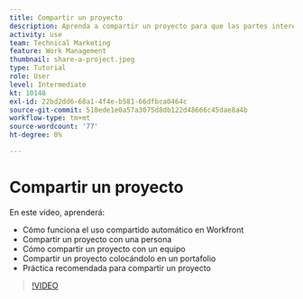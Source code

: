 ```yaml
---
title: Compartir un proyecto
description: Aprenda a compartir un proyecto para que las partes interesadas y otras interesadas en el proyecto puedan tener visibilidad del trabajo que se está realizando mediante [!DNL  Workfront].
activity: use
team: Technical Marketing
feature: Work Management
thumbnail: share-a-project.jpeg
type: Tutorial
role: User
level: Intermediate
kt: 10148
exl-id: 22bd2dd6-68a1-4f4e-b581-66dfbca0464c
source-git-commit: 518ede1e0a57a3075d8db122d48666c45dae8a4b
workflow-type: tm+mt
source-wordcount: '77'
ht-degree: 0%

---
```


# Compartir un proyecto

En este vídeo, aprenderá:

* Cómo funciona el uso compartido automático en Workfront
* Compartir un proyecto con una persona
* Cómo compartir un proyecto con un equipo
* Compartir un proyecto colocándolo en un portafolio
* Práctica recomendada para compartir un proyecto

>[!VIDEO](https://video.tv.adobe.com/v/3418904/?quality=12&learn=on)
